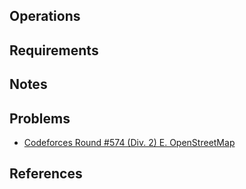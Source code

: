 ## Operations

## Requirements

## Notes

## Problems

- [Codeforces Round #574 (Div. 2) E. OpenStreetMap](https://codeforces.com/contest/1195/problem/E)

## References
